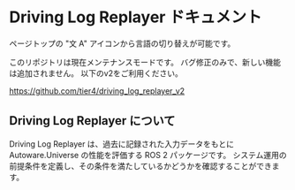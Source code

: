 # Driving Log Replayer ドキュメント

ページトップの "文 A" アイコンから言語の切り替えが可能です。

このリポジトリは現在メンテナンスモードです。
バグ修正のみで、新しい機能は追加されません。
以下のv2をご利用ください。

<https://github.com/tier4/driving_log_replayer_v2>

## Driving Log Replayer について

Driving Log Replayer は、過去に記録された入力データをもとに Autoware.Universe の性能を評価する ROS 2 パッケージです。
システム運用の前提条件を定義し、その条件を満たしているかどうかを確認することができます。
